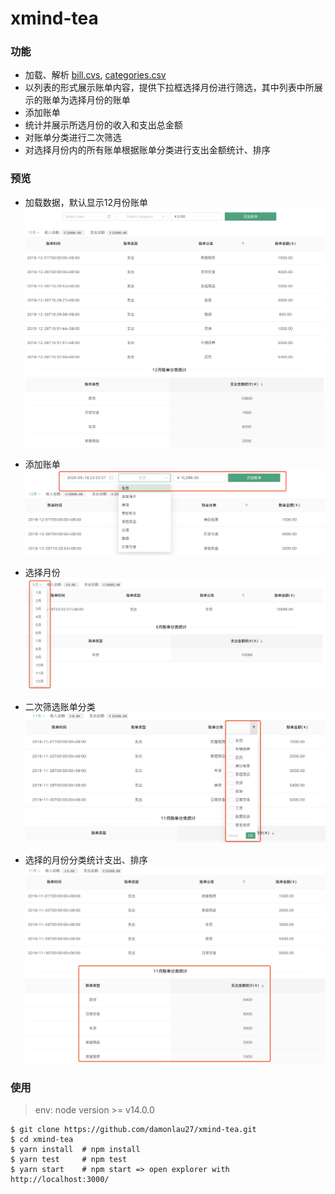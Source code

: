 # xmind-tea

### 功能

- 加载、解析 [bill.cvs](https://github.com/xmindltd/hiring/blob/master/frontend-1/bill.csv), [categories.csv](https://github.com/xmindltd/hiring/blob/master/frontend-1/categories.csv)
- 以列表的形式展示账单内容，提供下拉框选择月份进行筛选，其中列表中所展示的账单为选择月份的账单
- 添加账单
- 统计并展示所选月份的收入和支出总金额
- 对账单分类进行二次筛选
- 对选择月份内的所有账单根据账单分类进行支出金额统计、排序

### 预览

- 加载数据，默认显示12月份账单
![加载数据，默认显示12月份账单](imgs/anything.png)

- 添加账单
![添加账单](imgs/bill-add.png)

- 选择月份
![选择月份](imgs/month-pick.png)

- 二次筛选账单分类
![二次筛选账单分类](imgs/category-pick.png)

- 选择的月份分类统计支出、排序
![选择的月份分类统计支出、排序](imgs/category-amount-sorted.png)

### 使用

> env: node version >= v14.0.0

```shell
$ git clone https://github.com/damonlau27/xmind-tea.git
$ cd xmind-tea
$ yarn install  # npm install
$ yarn test     # npm test
$ yarn start    # npm start => open explorer with http://localhost:3000/
```
